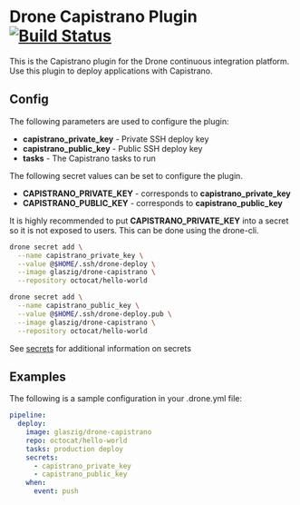 # Drone Capistrano Plugin [![Build Status](https://github.com/glaszig/drone-capistrano/actions/workflows/ci.yml/badge.svg)](https://github.com/glaszig/drone-capistrano/actions)

This is the Capistrano plugin for the Drone continuous integration platform.
Use this plugin to deploy applications with Capistrano.

## Config

The following parameters are used to configure the plugin:

* **capistrano_private_key** - Private SSH deploy key
* **capistrano_public_key** - Public SSH deploy key
* **tasks** - The Capistrano tasks to run

The following secret values can be set to configure the plugin.

* **CAPISTRANO_PRIVATE_KEY** - corresponds to **capistrano_private_key**
* **CAPISTRANO_PUBLIC_KEY** - corresponds to **capistrano_public_key**

It is highly recommended to put **CAPISTRANO_PRIVATE_KEY** into a secret so
it is not exposed to users. This can be done using the drone-cli.

```bash
drone secret add \
  --name capistrano_private_key \
  --value @$HOME/.ssh/drone-deploy \
  --image glaszig/drone-capistrano \
  --repository octocat/hello-world

drone secret add \
  --name capistrano_public_key \
  --value @$HOME/.ssh/drone-deploy.pub \
  --image glaszig/drone-capistrano \
  --repository octocat/hello-world
```

See [secrets](http://docs.drone.io/manage-secrets/) for additional
information on secrets

## Examples

The following is a sample configuration in your .drone.yml file:

```yaml
pipeline:
  deploy:
    image: glaszig/drone-capistrano
    repo: octocat/hello-world
    tasks: production deploy
    secrets:
      - capistrano_private_key
      - capistrano_public_key
    when:
      event: push
```
